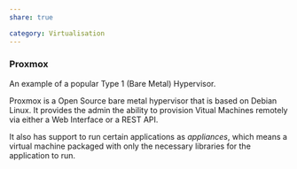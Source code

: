 ```yaml
---
share: true

category: Virtualisation
---
```


### Proxmox

An example of a popular Type 1 (Bare Metal) Hypervisor.

Proxmox is a Open Source bare metal hypervisor that is based on Debian Linux. It provides the admin the ability to provision Vitual Machines remotely via either a Web Interface or a REST API.

It also has support to run certain applications as _appliances_, which means a virtual machine packaged with only the necessary libraries for the application to run.
